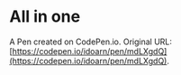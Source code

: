 # All in one

A Pen created on CodePen.io. Original URL: [https://codepen.io/idoarn/pen/mdLXgdQ](https://codepen.io/idoarn/pen/mdLXgdQ).

